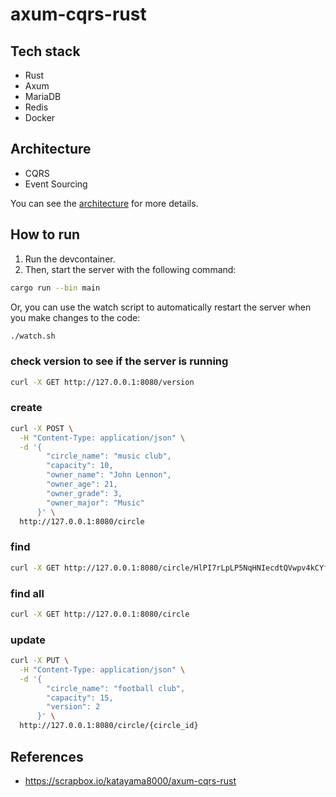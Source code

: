 # axum-cqrs-rust

## Tech stack

- Rust
- Axum
- MariaDB
- Redis
- Docker

## Architecture

- CQRS
- Event Sourcing

You can see the [architecture](./docs/EVENT_SYSTEM_ARCHITECTURE.md) for more details.

## How to run

1. Run the devcontainer.
2. Then, start the server with the following command:

```bash
cargo run --bin main
```

Or, you can use the watch script to automatically restart the server when you make changes to the code:

```bash
./watch.sh
```

### check version to see if the server is running

```bash
curl -X GET http://127.0.0.1:8080/version
```

### create

```bash
curl -X POST \
  -H "Content-Type: application/json" \
  -d '{
        "circle_name": "music club",
        "capacity": 10,
        "owner_name": "John Lennon",
        "owner_age": 21,
        "owner_grade": 3,
        "owner_major": "Music"
      }' \
  http://127.0.0.1:8080/circle
```

### find

```bash
curl -X GET http://127.0.0.1:8080/circle/HlPI7rLpLP5NqHNIecdtQVwpv4kCYfDF2PrE
```

### find all

```bash
curl -X GET http://127.0.0.1:8080/circle
```

### update

```bash
curl -X PUT \
  -H "Content-Type: application/json" \
  -d '{
        "circle_name": "football club",
        "capacity": 15,
        "version": 2
      }' \
  http://127.0.0.1:8080/circle/{circle_id}
```

## References

- https://scrapbox.io/katayama8000/axum-cqrs-rust
